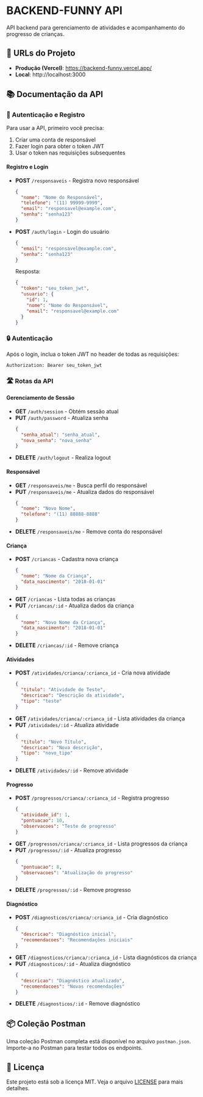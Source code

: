 # BACKEND-FUNNY API

API backend para gerenciamento de atividades e acompanhamento do progresso de crianças.

## 🚀 URLs do Projeto

- **Produção (Vercel)**: https://backend-funny.vercel.app/
- **Local**: http://localhost:3000


## 📚 Documentação da API

### 🔐 Autenticação e Registro

Para usar a API, primeiro você precisa:
1. Criar uma conta de responsável
2. Fazer login para obter o token JWT
3. Usar o token nas requisições subsequentes

#### Registro e Login
- **POST** `/responsaveis` - Registra novo responsável
  ```json
  {
    "nome": "Nome do Responsável",
    "telefone": "(11) 99999-9999",
    "email": "responsavel@example.com",
    "senha": "senha123"
  }
  ```
- **POST** `/auth/login` - Login do usuário
  ```json
  {
    "email": "responsavel@example.com",
    "senha": "senha123"
  }
  ```
  Resposta:
  ```json
  {
    "token": "seu_token_jwt",
    "usuario": {
      "id": 1,
      "nome": "Nome do Responsável",
      "email": "responsavel@example.com"
    }
  }
  ```

### 🔒 Autenticação

Após o login, inclua o token JWT no header de todas as requisições:
```
Authorization: Bearer seu_token_jwt
```

### 🛣️ Rotas da API

#### Gerenciamento de Sessão
- **GET** `/auth/session` - Obtém sessão atual
- **PUT** `/auth/password` - Atualiza senha
  ```json
  {
    "senha_atual": "senha_atual",
    "nova_senha": "nova_senha"
  }
  ```
- **DELETE** `/auth/logout` - Realiza logout

#### Responsável
- **GET** `/responsaveis/me` - Busca perfil do responsável
- **PUT** `/responsaveis/me` - Atualiza dados do responsável
  ```json
  {
    "nome": "Novo Nome",
    "telefone": "(11) 88888-8888"
  }
  ```
- **DELETE** `/responsaveis/me` - Remove conta do responsável

#### Criança
- **POST** `/criancas` - Cadastra nova criança
  ```json
  {
    "nome": "Nome da Criança",
    "data_nascimento": "2018-01-01"
  }
  ```
- **GET** `/criancas` - Lista todas as crianças
- **PUT** `/criancas/:id` - Atualiza dados da criança
  ```json
  {
    "nome": "Novo Nome da Criança",
    "data_nascimento": "2018-01-01"
  }
  ```
- **DELETE** `/criancas/:id` - Remove criança

#### Atividades
- **POST** `/atividades/crianca/:crianca_id` - Cria nova atividade
  ```json
  {
    "titulo": "Atividade de Teste",
    "descricao": "Descrição da atividade",
    "tipo": "teste"
  }
  ```
- **GET** `/atividades/crianca/:crianca_id` - Lista atividades da criança
- **PUT** `/atividades/:id` - Atualiza atividade
  ```json
  {
    "titulo": "Novo Título",
    "descricao": "Nova descrição",
    "tipo": "novo_tipo"
  }
  ```
- **DELETE** `/atividades/:id` - Remove atividade

#### Progresso
- **POST** `/progressos/crianca/:crianca_id` - Registra progresso
  ```json
  {
    "atividade_id": 1,
    "pontuacao": 10,
    "observacoes": "Teste de progresso"
  }
  ```
- **GET** `/progressos/crianca/:crianca_id` - Lista progressos da criança
- **PUT** `/progressos/:id` - Atualiza progresso
  ```json
  {
    "pontuacao": 8,
    "observacoes": "Atualização do progresso"
  }
  ```
- **DELETE** `/progressos/:id` - Remove progresso

#### Diagnóstico
- **POST** `/diagnosticos/crianca/:crianca_id` - Cria diagnóstico
  ```json
  {
    "descricao": "Diagnóstico inicial",
    "recomendacoes": "Recomendações iniciais"
  }
  ```
- **GET** `/diagnosticos/crianca/:crianca_id` - Lista diagnósticos da criança
- **PUT** `/diagnosticos/:id` - Atualiza diagnóstico
  ```json
  {
    "descricao": "Diagnóstico atualizado",
    "recomendacoes": "Novas recomendações"
  }
  ```
- **DELETE** `/diagnosticos/:id` - Remove diagnóstico

## 📦 Coleção Postman

Uma coleção Postman completa está disponível no arquivo `postman.json`. Importe-a no Postman para testar todos os endpoints.

## 📄 Licença

Este projeto está sob a licença MIT. Veja o arquivo [LICENSE](LICENSE) para mais detalhes. 